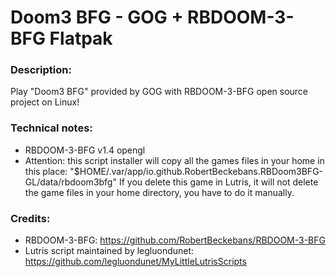 # Doom3 BFG - GOG + RBDOOM-3-BFG Flatpak
### Description:
Play "Doom3 BFG" provided by GOG with RBDOOM-3-BFG open source project on Linux!
### Technical notes:
- RBDOOM-3-BFG v1.4 opengl
- Attention: this script installer will copy all the games files in your home in this place: 
"$HOME/.var/app/io.github.RobertBeckebans.RBDoom3BFG-GL/data/rbdoom3bfg"
If you delete this game in Lutris, it will not delete the game files in your home directory, you have to do it manually.
### Credits:
- RBDOOM-3-BFG: https://github.com/RobertBeckebans/RBDOOM-3-BFG
- Lutris script maintained by legluondunet: https://github.com/legluondunet/MyLittleLutrisScripts
